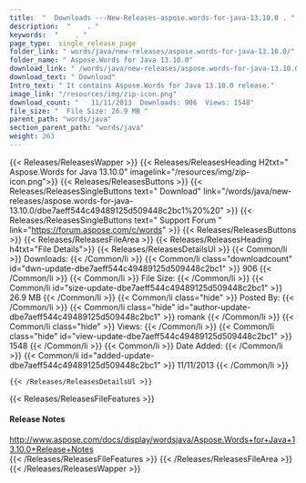 ```yaml
---
title:  "  Downloads ---New-Releases-aspose.words-for-java-13.10.0 . " 
description:  "    . " 
keywords:  "    . " 
page_type:  single_release_page
folder_link: " words/java/new-releases/aspose.words-for-java-13.10.0/"
folder_name: " Aspose.Words for Java 13.10.0"
download_link: " /words/java/new-releases/aspose.words-for-java-13.10.0/dbe7aeff544c49489125d509448c2bc1"
download_text: " Download"
Intro_text: " It contains Aspose.Words for Java 13.10.0 release."
image_link: "/resources/img/zip-icon.png"
download_count: "   11/11/2013  Downloads: 906  Views: 1548"
file_size: "  File Size: 26.9 MB "
parent_path: "words/java"
section_parent_path: "words/java"
weight: 263
---
```


{{< Releases/ReleasesWapper >}}
  {{< Releases/ReleasesHeading H2txt=" Aspose.Words for Java 13.10.0" imagelink="/resources/img/zip-icon.png">}}
  {{< Releases/ReleasesButtons >}}
    {{< Releases/ReleasesSingleButtons text=" Download" link="/words/java/new-releases/aspose.words-for-java-13.10.0/dbe7aeff544c49489125d509448c2bc1%20%20" >}}
    {{< Releases/ReleasesSingleButtons text=" Support Forum " link="https://forum.aspose.com/c/words" >}}
  {{< Releases/ReleasesButtons >}}
  {{< Releases/ReleasesFileArea >}}
    {{< Releases/ReleasesHeading h4txt="File Details">}}
    {{< Releases/ReleasesDetailsUl >}}
            {{< Common/li  >}} Downloads: {{< /Common/li >}} 
      {{< Common/li class="downloadcount" id="dwn-update-dbe7aeff544c49489125d509448c2bc1" >}} 906 {{< /Common/li >}} 
      {{< Common/li  >}} File Size: {{< /Common/li >}} 
      {{< Common/li id="size-update-dbe7aeff544c49489125d509448c2bc1" >}} 26.9 MB {{< /Common/li >}} 
      {{< Common/li  class="hide" >}} Posted By: {{< /Common/li >}} 
      {{< Common/li class="hide" id="author-update-dbe7aeff544c49489125d509448c2bc1" >}} romank {{< /Common/li >}} 
      {{< Common/li class="hide"  >}} Views: {{< /Common/li >}} 
      {{< Common/li class="hide" id="view-update-dbe7aeff544c49489125d509448c2bc1" >}} 1548 {{< /Common/li >}} 
      {{< Common/li  >}} Date Added: {{< /Common/li >}} 
      {{< Common/li id="added-update-dbe7aeff544c49489125d509448c2bc1" >}} 11/11/2013 {{< /Common/li >}} 

    {{< /Releases/ReleasesDetailsUl >}}

  {{< Releases/ReleasesFileFeatures >}}
      <h4>Release Notes</h4><div><a href="http://www.aspose.com/docs/display/wordsjava/Aspose.Words+for+Java+13.10.0+Release+Notes">http://www.aspose.com/docs/display/wordsjava/Aspose.Words+for+Java+13.10.0+Release+Notes</a></div>
  {{< /Releases/ReleasesFileFeatures >}}
 {{< /Releases/ReleasesFileArea >}}
{{< /Releases/ReleasesWapper >}}


